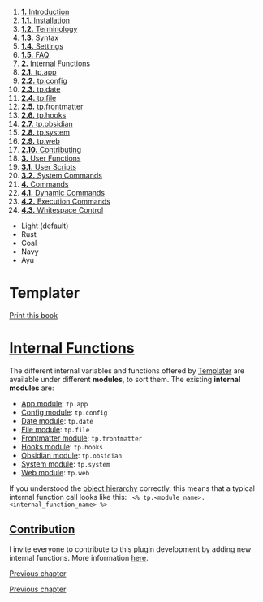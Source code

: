 1. [**1.** Introduction](Pro%20Git%20-%20Scott%20Chacon/Introduction.md)
1. [**1.1.** Installation](Atlas/tools/dev/Zellij/zellijdoc/installation.md)
2. [**1.2.** Terminology](terminology.md)
3. [**1.3.** Syntax](syntax.md)
4. [**1.4.** Settings](settings.md)
5. [**1.5.** FAQ](Atlas/tools/dev/Zellij/zellijdoc/faq.md)
3. [**2.** Internal Functions](Atlas/tools/obsidian/Templater/Templater%20doc/internal-functions/overview.md)
01. [**2.1.** tp.app](app-module.md)
02. [**2.2.** tp.config](config-module.md)
03. [**2.3.** tp.date](date-module.md)
04. [**2.4.** tp.file](file-module.md)
05. [**2.5.** tp.frontmatter](frontmatter-module.md)
06. [**2.6.** tp.hooks](hooks-module.md)
07. [**2.7.** tp.obsidian](obsidian-module.md)
08. [**2.8.** tp.system](system-module.md)
09. [**2.9.** tp.web](web-module.md)
10. [**2.10.** Contributing](contribute.md)
5. [**3.** User Functions](Atlas/tools/obsidian/Templater/Templater%20doc/user-functions/overview.md)
1. [**3.1.** User Scripts](script-user-functions.md)
2. [**3.2.** System Commands](system-user-functions.md)
7. [**4.** Commands](Atlas/tools/obsidian/Templater/Templater%20doc/commands/overview.md)
1. [**4.1.** Dynamic Commands](dynamic-command.md)
2. [**4.2.** Execution Commands](execution-command.md)
3. [**4.3.** Whitespace Control](whitespace-control.md)

- Light (default)
- Rust
- Coal
- Navy
- Ayu

# Templater

[Print this book](print.md)

# [Internal Functions](Atlas/tools/obsidian/Templater/Templater%20doc/internal-functions/overview.md)

The different internal variables and functions offered by [Templater](https://github.com/SilentVoid13/Templater) are available under different **modules**, to sort them. The existing **internal modules** are:

- [App module](app-module.md): `tp.app`
- [Config module](config-module.md): `tp.config`
- [Date module](date-module.md): `tp.date`
- [File module](file-module.md): `tp.file`
- [Frontmatter module](frontmatter-module.md): `tp.frontmatter`
- [Hooks module](hooks-module.md): `tp.hooks`
- [Obsidian module](obsidian-module.md): `tp.obsidian`
- [System module](system-module.md): `tp.system`
- [Web module](web-module.md): `tp.web`

If you understood the [object hierarchy](syntax.md) correctly, this means that a typical internal function call looks like this: ` <% tp.<module_name>.<internal_function_name> %>`

## [Contribution](Atlas/tools/obsidian/Templater/Templater%20doc/internal-functions/overview.md)

I invite everyone to contribute to this plugin development by adding new internal functions. More information [here](contribute.md).

[Previous chapter](Atlas/tools/dev/Zellij/zellijdoc/faq.md)

[Previous chapter](Atlas/tools/dev/Zellij/zellijdoc/faq.md)

